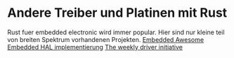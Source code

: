 # Andere Treiber und Platinen mit Rust

Rust fuer embedded electronic wird immer popular. Hier sind nur kleine teil von breiten Spektrum vorhandenen Projekten.
[Embedded Awesome](https://github.com/rust-embedded/awesome-embedded-rust)
[Embedded HAL implementierung](https://crates.io/keywords/embedded-hal)
[The weekly driver initiative](https://github.com/rust-embedded/wg/issues/39)